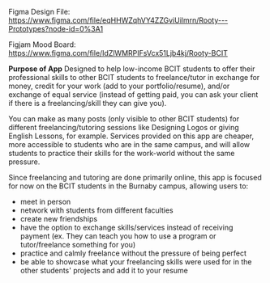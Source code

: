 Figma Design File: https://www.figma.com/file/eqHHWZqhVY4ZZGviUilmrn/Rooty---Prototypes?node-id=0%3A1

Figjam Mood Board: https://www.figma.com/file/IdZlWMRPIFsVcx51Ljb4kj/Rooty-BCIT

**Purpose of App**
Designed to help low-income BCIT students to offer their professional skills to other BCIT students to freelance/tutor in exchange for money, credit for your work (add to your portfolio/resume), and/or exchange of equal service (instead of getting paid, you can ask your client if there is a freelancing/skill they can give you). 

You can make as many posts (only visible to other BCIT students) for different freelancing/tutoring sessions like Designing Logos or giving English Lessons, for example. Services provided on this app are cheaper, more accessible to students who are in the same campus, and will allow students to practice their skills for the work-world without the same pressure.

Since freelancing and tutoring are done primarily online, this app is focused for now on the BCIT students in the Burnaby campus, allowing users to:
- meet in person
- network with students from different faculties
- create new friendships
- have the option to exchange skills/services instead of receiving payment (ex. They can teach you how to use a program or tutor/freelance something for you)
- practice and calmly freelance without the pressure of being perfect
- be able to showcase what your freelancing skills were used for in the other students' projects and add it to your resume
